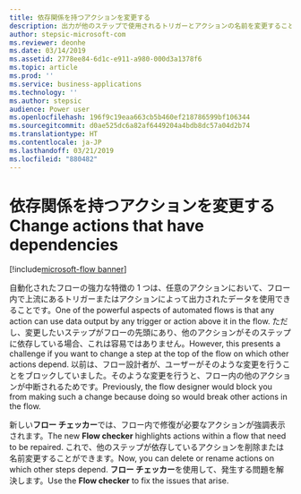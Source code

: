 ```yaml
---
title: 依存関係を持つアクションを変更する
description: 出力が他のステップで使用されるトリガーとアクションの名前を変更すること、および削除することができるようになりました。
author: stepsic-microsoft-com
ms.reviewer: deonhe
ms.date: 03/14/2019
ms.assetid: 2778ee84-6d1c-e911-a980-000d3a1378f6
ms.topic: article
ms.prod: ''
ms.service: business-applications
ms.technology: ''
ms.author: stepsic
audience: Power user
ms.openlocfilehash: 196f9c19eaa663cb5b460ef218786599bf106344
ms.sourcegitcommit: d0ae525dc6a82af6449204a4bdb8dc57a04d2b74
ms.translationtype: HT
ms.contentlocale: ja-JP
ms.lasthandoff: 03/21/2019
ms.locfileid: "880482"
---
```

# <a name="change-actions-that-have-dependencies"></a><span data-ttu-id="a5117-103">依存関係を持つアクションを変更する</span><span class="sxs-lookup"><span data-stu-id="a5117-103">Change actions that have dependencies</span></span>


[!include[microsoft-flow banner](../includes/microsoft-flow.md)]

<span data-ttu-id="a5117-104">自動化されたフローの強力な特徴の 1 つは、任意のアクションにおいて、フロー内で上流にあるトリガーまたはアクションによって出力されたデータを使用できることです。</span><span class="sxs-lookup"><span data-stu-id="a5117-104">One of the powerful aspects of automated flows is that any action can use data output by any trigger or action above it in the flow.</span></span> <span data-ttu-id="a5117-105">ただし、変更したいステップがフローの先頭にあり、他のアクションがそのステップに依存している場合、これは容易ではありません。</span><span class="sxs-lookup"><span data-stu-id="a5117-105">However, this presents a challenge if you want to change a step at the top of the flow on which other actions depend.</span></span> <span data-ttu-id="a5117-106">以前は、フロー設計者が、ユーザーがそのような変更を行うことをブロックしていました。そのような変更を行うと、フロー内の他のアクションが中断されるためです。</span><span class="sxs-lookup"><span data-stu-id="a5117-106">Previously, the flow designer would block you from making such a change because doing so would break other actions in the flow.</span></span>

<span data-ttu-id="a5117-107">新しい**フロー チェッカー**では、フロー内で修復が必要なアクションが強調表示されます。</span><span class="sxs-lookup"><span data-stu-id="a5117-107">The new **Flow checker** highlights actions within a flow that need to be repaired.</span></span> <span data-ttu-id="a5117-108">これで、他のステップが依存しているアクションを削除または名前変更することができます。</span><span class="sxs-lookup"><span data-stu-id="a5117-108">Now, you can delete or rename actions on which other steps depend.</span></span> <span data-ttu-id="a5117-109">**フロー チェッカー**を使用して、発生する問題を解決します。</span><span class="sxs-lookup"><span data-stu-id="a5117-109">Use the **Flow checker** to fix the issues that arise.</span></span>